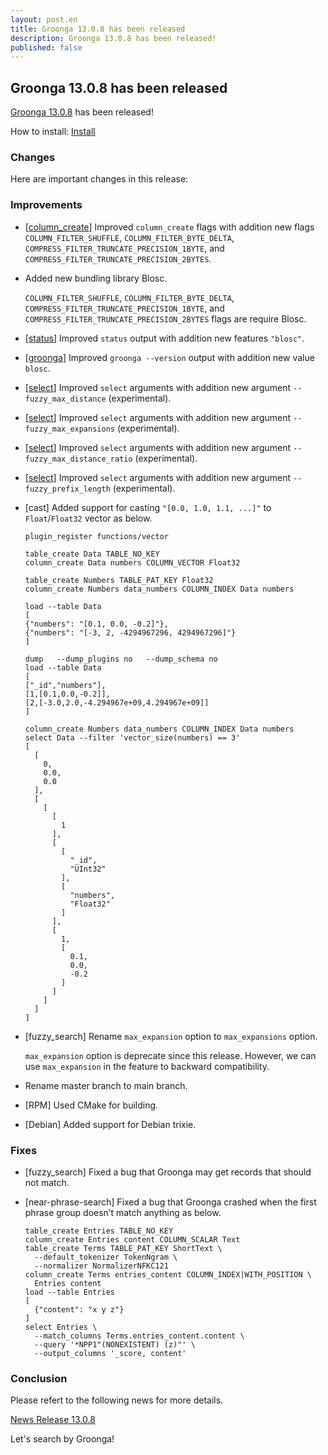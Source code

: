 ```yaml
---
layout: post.en
title: Groonga 13.0.8 has been released
description: Groonga 13.0.8 has been released!
published: false
---
```


## Groonga 13.0.8 has been released

[Groonga 13.0.8](/docs/news.html#release-13-0-8) has been released!

How to install: [Install](/docs/install.html)

### Changes

Here are important changes in this release:

### Improvements

* [[column_create](/docs/reference/commands/column_create.html)] Improved `column_create` flags with addition new flags `COLUMN_FILTER_SHUFFLE`, `COLUMN_FILTER_BYTE_DELTA`, `COMPRESS_FILTER_TRUNCATE_PRECISION_1BYTE`, and `COMPRESS_FILTER_TRUNCATE_PRECISION_2BYTES`.

* Added new bundling library Blosc.

  `COLUMN_FILTER_SHUFFLE`, `COLUMN_FILTER_BYTE_DELTA`, `COMPRESS_FILTER_TRUNCATE_PRECISION_1BYTE`, and `COMPRESS_FILTER_TRUNCATE_PRECISION_2BYTES` flags are require Blosc.

* [[status](/docs/reference/commands/status.html)] Improved `status` output with addition new features `"blosc"`.

* [[groonga](/docs/reference/executables/groonga.html)] Improved `groonga --version` output with addition new value `blosc`.

* [[select](/docs/reference/commands/select.html)] Improved `select` arguments with addition new argument `--fuzzy_max_distance` (experimental).

* [[select](/docs/reference/commands/select.html)] Improved `select` arguments with addition new argument `--fuzzy_max_expansions` (experimental).

* [[select](/docs/reference/commands/select.html)] Improved `select` arguments with addition new argument `--fuzzy_max_distance_ratio` (experimental).

* [[select](/docs/reference/commands/select.html)] Improved `select` arguments with addition new argument `--fuzzy_prefix_length` (experimental).

* [cast] Added support for casting `"[0.0, 1.0, 1.1, ...]"` to `Float`/`Float32` vector as below.

  ```
  plugin_register functions/vector

  table_create Data TABLE_NO_KEY
  column_create Data numbers COLUMN_VECTOR Float32

  table_create Numbers TABLE_PAT_KEY Float32
  column_create Numbers data_numbers COLUMN_INDEX Data numbers

  load --table Data
  [
  {"numbers": "[0.1, 0.0, -0.2]"},
  {"numbers": "[-3, 2, -4294967296, 4294967296]"}
  ]

  dump   --dump_plugins no   --dump_schema no
  load --table Data
  [
  ["_id","numbers"],
  [1,[0.1,0.0,-0.2]],
  [2,[-3.0,2.0,-4.294967e+09,4.294967e+09]]
  ]

  column_create Numbers data_numbers COLUMN_INDEX Data numbers
  select Data --filter 'vector_size(numbers) == 3'
  [
    [
      0,
      0.0,
      0.0
    ],
    [
      [
        [
          1
        ],
        [
          [
            "_id",
            "UInt32"
          ],
          [
            "numbers",
            "Float32"
          ]
        ],
        [
          1,
          [
            0.1,
            0.0,
            -0.2
          ]
        ]
      ]
    ]
  ]
  ```
* [fuzzy_search] Rename `max_expansion` option to `max_expansions` option.

  `max_expansion` option is deprecate since this release. However, we can use `max_expansion` in the feature to backward compatibility.

* Rename master branch to main branch.

* [RPM] Used CMake for building.

* [Debian] Added support for Debian trixie.

### Fixes

* [fuzzy_search] Fixed a bug that Groonga may get records that should not match.

* [near-phrase-search] Fixed a bug that Groonga crashed when the first phrase group doesn’t match anything as below.

  ```
  table_create Entries TABLE_NO_KEY
  column_create Entries content COLUMN_SCALAR Text
  table_create Terms TABLE_PAT_KEY ShortText \
    --default_tokenizer TokenNgram \
    --normalizer NormalizerNFKC121
  column_create Terms entries_content COLUMN_INDEX|WITH_POSITION \
    Entries content
  load --table Entries
  [
    {"content": "x y z"}
  ]
  select Entries \
    --match_columns Terms.entries_content.content \
    --query '*NPP1"(NONEXISTENT) (z)"' \
    --output_columns '_score, content'
  ```

### Conclusion

Please refert to the following news for more details.

[News Release 13.0.8](/docs/news.html#release-13-0-8)

Let's search by Groonga!

